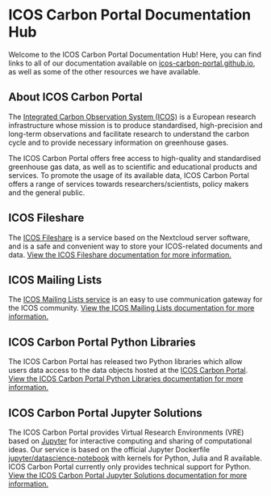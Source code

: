 # ICOS Carbon Portal Documentation Hub

Welcome to the ICOS Carbon Portal Documentation Hub! Here, you can find links to
all of our documentation available on
[icos-carbon-portal.github.io](https://icos-carbon-portal.github.io), as well as
some of the other resources we have available.

## About ICOS Carbon Portal

The [Integrated Carbon Observation System (ICOS)](https://www.icos-cp.eu/) is a
European research infrastructure whose mission is to produce standardised,
high-precision and long-term observations and facilitate research to understand
the carbon cycle and to provide necessary information on greenhouse gases.

The ICOS Carbon Portal offers free access to high-quality and standardised
greenhouse gas data, as well as to scientific and educational products and
services. To promote the usage of its available data, ICOS Carbon Portal offers
a range of services towards researchers/scientists, policy makers and the
general public.

## ICOS Fileshare

The [ICOS Fileshare](https://fileshare.icos-cp.eu) is a service based on the
Nextcloud server software, and is a safe and convenient way to store your
ICOS-related documents and data. [View the ICOS Fileshare documentation for more
information.](https://icos-carbon-portal.github.io/fileshare/)

## ICOS Mailing Lists

The [ICOS Mailing Lists service](https://lists.icos-ri.eu) is an easy to use
communication gateway for the ICOS community. [View the ICOS Mailing Lists
documentation for more
information.](https://icos-carbon-portal.github.io/mailing-lists/)

## ICOS Carbon Portal Python Libraries

The ICOS Carbon Portal has released two Python libraries which allow users data
access to the data objects hosted at the [ICOS Carbon
Portal](https://data.icos-cp.eu/). [View the ICOS Carbon Portal Python Libraries
documentation for more
information.](https://icos-carbon-portal.github.io/pylib/)

## ICOS Carbon Portal Jupyter Solutions

The ICOS Carbon Portal provides Virtual Research Environments (VRE) based on
[Jupyter](https://jupyter.org/) for interactive computing and sharing of
computational ideas. Our service is based on the official Jupyter Dockerfile
[jupyter/datascience-notebook](http://jupyter-docker-stacks.readthedocs.io/en/latest/using/selecting.html#jupyter-datascience-notebook)
with kernels for Python, Julia and R available. ICOS Carbon Portal currently
only provides technical support for Python. [View the ICOS Carbon Portal Jupyter
Solutions documentation for more
information.](https://icos-carbon-portal.github.io/jupyter/)
